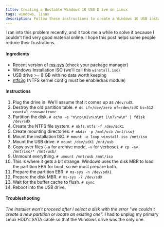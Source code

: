 ```yaml
---
title: Creating a Bootable Windows 10 USB Drive on Linux
tags: windows, linux
description: Follow these instructions to create a Windows 10 USB installer from an ISO on GNU/Linux.
---
```


I ran into this problem recently, and it took me a while to solve it because I couldn't find very good material online. I hope this post helps some people reduce their frustrations.

#### Ingredients
- Recent  version of [ms-sys](http://ms-sys.sourceforge.net/)  (check your package manager)
- Windows Installation ISO (we'll call this `winstall.iso`)
- USB drive >= 8 GB with no data worth keeping
- [ntfs3g](http://www.tuxera.com/community/ntfs-3g-download/) (NTFS kernel config must be enabled/as module)

#### Instructions
1. Plug the drive in. We'll assume that it comes up as `/dev/sdX`.
2. Destroy the old partition table.
`# dd if=/dev/zero of=/dev/sdX bs=512 count=1 conv=notrunc`
3. Partition the disk.
`# echo -e "n\np\n1\n\n\nt 1\n7\nw\n" | fdisk /dev/sdX`
4. Create the NTFS file system.
`# mkfs.ntfs -f /dev/sdX1`
5. Create mounting directories.
`# mkdir -p /mnt/usb /mnt/iso}`
6. Mount the installation ISO.
`# mount -o loop winstall.iso /mnt/iso`
7. Mount the USB drive.
`# mount /dev/sdX1 /mnt/usb`
8. Copy over files (`-a` for archive mode, `-v` for verbose).
`# cp -av /mnt/iso/* /mnt/usb/`
9. Unmount everything.
`# umount /mnt/usb /mnt/iso`
10. This is where it gets a bit strange. Windows uses the disk MBR to load the partition EBR for boot, so we must prepare both.
11. Prepare the partition EBR.
`# ms-sys -n /dev/sdX1`
12. Prepare the disk MBR.
`# ms-sys -7 /dev/sdX`
13. Wait for the buffer cache to flush.
`# sync`
14. Reboot into the USB drive.

#### Troubleshooting
_The installer won't proceed after I select a disk with the error "we couldn't create a new partition or locate an existing one"._
I had to unplug my primary Linux HDD's SATA cable so that the Windows drive was the only one. 
